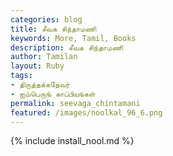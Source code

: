 ```yaml
---  
categories: blog  
title: சீவக சிந்தாமணி
keywords: More, Tamil, Books  
description: சீவக சிந்தாமணி
author: Tamilan  
layout: Ruby  
tags:     
- திருத்தக்கதேவர்
- ஐம்பெருங் காப்பியங்கள்
permalink: seevaga_chintamani  
featured: /images/noolkal_96_6.png  
---  
```

{% include install_nool.md %} 

